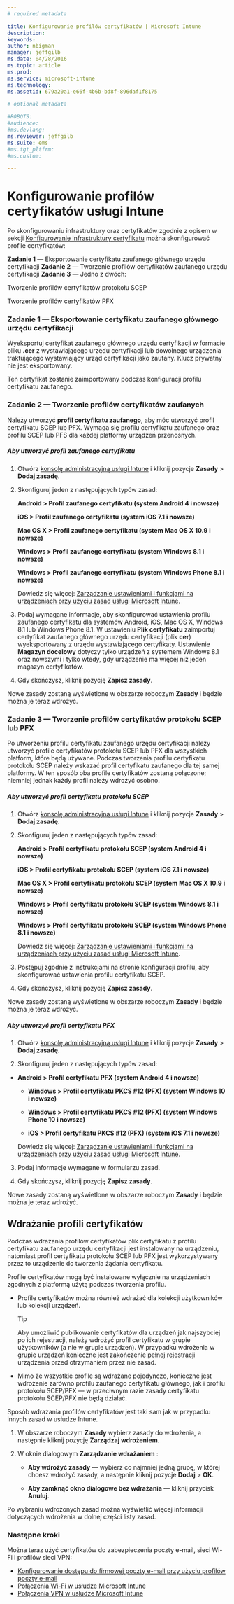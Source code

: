 ```yaml
---
# required metadata

title: Konfigurowanie profilów certyfikatów | Microsoft Intune
description:
keywords:
author: nbigman
manager: jeffgilb
ms.date: 04/28/2016
ms.topic: article
ms.prod:
ms.service: microsoft-intune
ms.technology:
ms.assetid: 679a20a1-e66f-4b6b-bd8f-896daf1f8175

# optional metadata

#ROBOTS:
#audience:
#ms.devlang:
ms.reviewer: jeffgilb
ms.suite: ems
#ms.tgt_pltfrm:
#ms.custom:

---
```


# Konfigurowanie profilów certyfikatów usługi Intune
Po skonfigurowaniu infrastruktury oraz certyfikatów zgodnie z opisem w sekcji [Konfigurowanie infrastruktury certyfikatu](configure-certificate-infrastructure.md) można skonfigurować profile certyfikatów:

**Zadanie 1** — Eksportowanie certyfikatu zaufanego głównego urzędu certyfikacji
**Zadanie 2** — Tworzenie profilów certyfikatów zaufanego urzędu certyfikacji
**Zadanie 3** — Jedno z dwóch:

Tworzenie profilów certyfikatów protokołu SCEP

Tworzenie profilów certyfikatów PFX

### Zadanie 1 — Eksportowanie certyfikatu zaufanego głównego urzędu certyfikacji
Wyeksportuj certyfikat zaufanego głównego urzędu certyfikacji w formacie pliku **.cer** z wystawiającego urzędu certyfikacji lub dowolnego urządzenia traktującego wystawiający urząd certyfikacji jako zaufany. Klucz prywatny nie jest eksportowany.

Ten certyfikat zostanie zaimportowany podczas konfiguracji profilu certyfikatu zaufanego.

### Zadanie 2 — Tworzenie profilów certyfikatów zaufanych
Należy utworzyć **profil certyfikatu zaufanego**, aby móc utworzyć profil certyfikatu SCEP lub PFX. Wymaga się profilu certyfikatu zaufanego oraz profilu SCEP lub PFS dla każdej platformy urządzeń przenośnych.

##### Aby utworzyć profil zaufanego certyfikatu

1.  Otwórz [konsolę administracyjną usługi Intune](https://manage.microsoft.com) i kliknij pozycje **Zasady** &gt; **Dodaj zasadę**.

2.  Skonfiguruj jeden z następujących typów zasad:

    **Android &gt; Profil zaufanego certyfikatu (system Android 4 i nowsze)**

    **iOS &gt; Profil zaufanego certyfikatu (system iOS 7.1 i nowsze)**

    **Mac OS X &gt; Profil zaufanego certyfikatu (system Mac OS X 10.9 i nowsze)**

    **Windows &gt; Profil zaufanego certyfikatu (system Windows 8.1 i nowsze)**

    **Windows &gt; Profil zaufanego certyfikatu (system Windows Phone 8.1 i nowsze)**

    Dowiedz się więcej: [Zarządzanie ustawieniami i funkcjami na urządzeniach przy użyciu zasad usługi Microsoft Intune](manage-settings-and-features-on-your-devices-with-microsoft-intune-policies.md).

3.  Podaj wymagane informacje, aby skonfigurować ustawienia profilu zaufanego certyfikatu dla systemów Android, iOS, Mac OS X, Windows 8.1 lub Windows Phone 8.1. W ustawieniu **Plik certyfikatu** zaimportuj certyfikat zaufanego głównego urzędu certyfikacji (plik **cer**) wyeksportowany z urzędu wystawiającego certyfikaty. Ustawienie **Magazyn docelowy** dotyczy tylko urządzeń z systemem Windows 8.1 oraz nowszymi i tylko wtedy, gdy urządzenie ma więcej niż jeden magazyn certyfikatów.


4.  Gdy skończysz, kliknij pozycję **Zapisz zasady**.

Nowe zasady zostaną wyświetlone w obszarze roboczym **Zasady** i będzie można je teraz wdrożyć.

### Zadanie 3 — Tworzenie profilów certyfikatów protokołu SCEP lub PFX
Po utworzeniu profilu certyfikatu zaufanego urzędu certyfikacji należy utworzyć profile certyfikatów protokołu SCEP lub PFX dla wszystkich platform, które będą używane. Podczas tworzenia profilu certyfikatu protokołu SCEP należy wskazać profil certyfikatu zaufanego dla tej samej platformy. W ten sposób oba profile certyfikatów zostaną połączone; niemniej jednak każdy profil należy wdrożyć osobno.

##### Aby utworzyć profil certyfikatu protokołu SCEP

1.  Otwórz [konsolę administracyjną usługi Intune](https://manage.microsoft.com) i kliknij pozycje **Zasady** &gt; **Dodaj zasadę**.

2.  Skonfiguruj jeden z następujących typów zasad:

    **Android &gt; Profil certyfikatu protokołu SCEP (system Android 4 i nowsze)**

    **iOS &gt; Profil certyfikatu protokołu SCEP (system iOS 7.1 i nowsze)**

    **Mac OS X &gt; Profil certyfikatu protokołu SCEP (system Mac OS X 10.9 i nowsze)**

    **Windows &gt; Profil certyfikatu protokołu SCEP (system Windows 8.1 i nowsze)**

    **Windows &gt; Profil certyfikatu protokołu SCEP (system Windows Phone 8.1 i nowsze)**

    Dowiedz się więcej: [Zarządzanie ustawieniami i funkcjami na urządzeniach przy użyciu zasad usługi Microsoft Intune](manage-settings-and-features-on-your-devices-with-microsoft-intune-policies.md).

3.  Postępuj zgodnie z instrukcjami na stronie konfiguracji profilu, aby skonfigurować ustawienia profilu certyfikatu SCEP.

4.  Gdy skończysz, kliknij pozycję **Zapisz zasady**.

Nowe zasady zostaną wyświetlone w obszarze roboczym **Zasady** i będzie można je teraz wdrożyć.

##### Aby utworzyć profil certyfikatu PFX

1.  Otwórz [konsolę administracyjną usługi Intune](https://manage.microsoft.com) i kliknij pozycje **Zasady** &gt; **Dodaj zasadę**.

2.  Skonfiguruj jeden z następujących typów zasad:



-   **Android &gt; Profil certyfikatu PFX (system Android 4 i nowsze)**

    -   **Windows &gt; Profil certyfikatu PKCS #12 (PFX) (system Windows 10 i nowsze)**

    -   **Windows &gt; Profil certyfikatu PKCS #12 (PFX) (system Windows Phone 10 i nowsze)**

    -    **iOS > Profil certyfikatu PKCS #12 (PFX) (system iOS 7.1 i nowsze)**    

    Dowiedz się więcej: [Zarządzanie ustawieniami i funkcjami na urządzeniach przy użyciu zasad usługi Microsoft Intune](manage-settings-and-features-on-your-devices-with-microsoft-intune-policies.md).

3.  Podaj informacje wymagane w formularzu zasad.

4.  Gdy skończysz, kliknij pozycję **Zapisz zasady**.

Nowe zasady zostaną wyświetlone w obszarze roboczym **Zasady** i będzie można je teraz wdrożyć.

## Wdrażanie profili certyfikatów
Podczas wdrażania profilów certyfikatów plik certyfikatu z profilu certyfikatu zaufanego urzędu certyfikacji jest instalowany na urządzeniu, natomiast profil certyfikatu protokołu SCEP lub PFX jest wykorzystywany przez to urządzenie do tworzenia żądania certyfikatu.

Profile certyfikatów mogą być instalowane wyłącznie na urządzeniach zgodnych z platformą użytą podczas tworzenia profilu.

-   Profile certyfikatów można również wdrażać dla kolekcji użytkowników lub kolekcji urządzeń.

    > [!TIP]
    > Aby umożliwić publikowanie certyfikatów dla urządzeń jak najszybciej po ich rejestracji, należy wdrożyć profil certyfikatu w grupie użytkowników (a nie w grupie urządzeń). W przypadku wdrożenia w grupie urządzeń konieczne jest zakończenie pełnej rejestracji urządzenia przed otrzymaniem przez nie zasad.

-   Mimo że wszystkie profile są wdrażane pojedynczo, konieczne jest wdrożenie zarówno profilu zaufanego certyfikatu głównego, jak i profilu protokołu SCEP/PFX — w przeciwnym razie zasady certyfikatu protokołu SCEP/PFX nie będą działać.

Sposób wdrażania profilów certyfikatów jest taki sam jak w przypadku innych zasad w usłudze Intune.

1.  W obszarze roboczym **Zasady** wybierz zasady do wdrożenia, a następnie kliknij pozycję **Zarządzaj wdrożeniem**.

2.  W oknie dialogowym **Zarządzanie wdrażaniem** :

    -   **Aby wdrożyć zasady** — wybierz co najmniej jedną grupę, w której chcesz wdrożyć zasady, a następnie kliknij pozycje **Dodaj** &gt; **OK**.

    -   **Aby zamknąć okno dialogowe bez wdrażania** — kliknij przycisk **Anuluj**.

Po wybraniu wdrożonych zasad można wyświetlić więcej informacji dotyczących wdrożenia w dolnej części listy zasad.
###  Następne kroki

Można teraz użyć certyfikatów do zabezpieczenia poczty e-mail, sieci Wi-Fi i profilów sieci VPN:

-  [Konfigurowanie dostępu do firmowej poczty e-mail przy użyciu profilów poczty e-mail](configure-access-to-corporate-email-using-email-profiles-with-Microsoft-Intune.md)
-  [Połączenia Wi-Fi w usłudze Microsoft Intune](wi-fi-connections-in-microsoft-intune.md)
-  [Połączenia VPN w usłudze Microsoft Intune](vpn-connections-in-microsoft-intune.md)


<!--HONumber=May16_HO1-->


